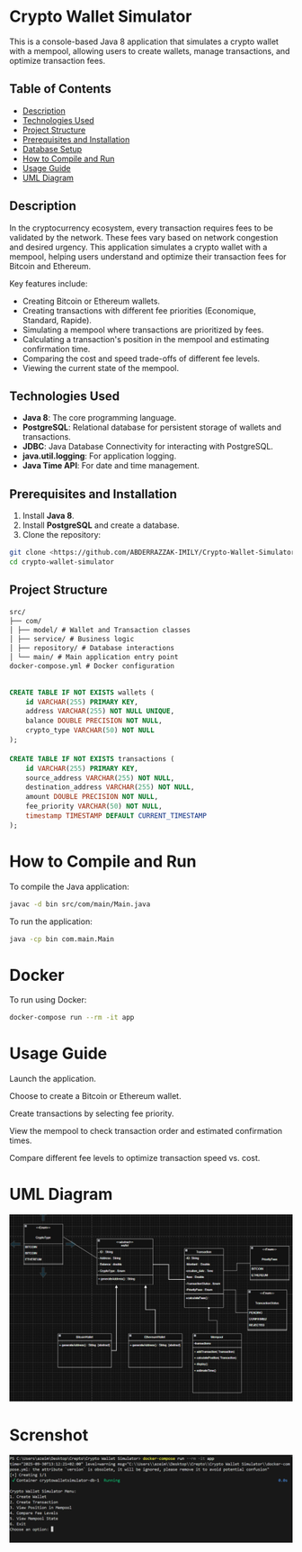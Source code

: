 # Crypto Wallet Simulator

This is a console-based Java 8 application that simulates a crypto wallet with a mempool, allowing users to create wallets, manage transactions, and optimize transaction fees.

## Table of Contents
- [Description](#description)
- [Technologies Used](#technologies-used)
- [Project Structure](#project-structure)
- [Prerequisites and Installation](#prerequisites-and-installation)
- [Database Setup](#database-setup)
- [How to Compile and Run](#how-to-compile-and-run)
- [Usage Guide](#usage-guide)
- [UML Diagram](#uml-diagram)

## Description
In the cryptocurrency ecosystem, every transaction requires fees to be validated by the network. These fees vary based on network congestion and desired urgency. This application simulates a crypto wallet with a mempool, helping users understand and optimize their transaction fees for Bitcoin and Ethereum.

Key features include:
- Creating Bitcoin or Ethereum wallets.
- Creating transactions with different fee priorities (Economique, Standard, Rapide).
- Simulating a mempool where transactions are prioritized by fees.
- Calculating a transaction's position in the mempool and estimating confirmation time.
- Comparing the cost and speed trade-offs of different fee levels.
- Viewing the current state of the mempool.

## Technologies Used
- **Java 8**: The core programming language.
- **PostgreSQL**: Relational database for persistent storage of wallets and transactions.
- **JDBC**: Java Database Connectivity for interacting with PostgreSQL.
- **java.util.logging**: For application logging.
- **Java Time API**: For date and time management.



## Prerequisites and Installation
1. Install **Java 8**.
2. Install **PostgreSQL** and create a database.
3. Clone the repository:
```bash
git clone <https://github.com/ABDERRAZZAK-IMILY/Crypto-Wallet-Simulator-.git>
cd crypto-wallet-simulator
```




## Project Structure

```text
src/
├── com/
│ ├── model/ # Wallet and Transaction classes
│ ├── service/ # Business logic
│ ├── repository/ # Database interactions
│ └── main/ # Main application entry point
docker-compose.yml # Docker configuration
```
``` sql

CREATE TABLE IF NOT EXISTS wallets (
    id VARCHAR(255) PRIMARY KEY,
    address VARCHAR(255) NOT NULL UNIQUE,
    balance DOUBLE PRECISION NOT NULL,
    crypto_type VARCHAR(50) NOT NULL
);

CREATE TABLE IF NOT EXISTS transactions (
    id VARCHAR(255) PRIMARY KEY,
    source_address VARCHAR(255) NOT NULL,
    destination_address VARCHAR(255) NOT NULL,
    amount DOUBLE PRECISION NOT NULL,
    fee_priority VARCHAR(50) NOT NULL,
    timestamp TIMESTAMP DEFAULT CURRENT_TIMESTAMP
);
```

# How to Compile and Run

To compile the Java application:
``` bash
javac -d bin src/com/main/Main.java
```

To run the application:
``` bash
java -cp bin com.main.Main
```
# Docker

To run using Docker:
``` bash
docker-compose run --rm -it app
```
# Usage Guide

Launch the application.

Choose to create a Bitcoin or Ethereum wallet.

Create transactions by selecting fee priority.

View the mempool to check transaction order and estimated confirmation times.

Compare different fee levels to optimize transaction speed vs. cost.

# UML Diagram

![alt text]({D2B610FD-2899-47F6-9C83-6E70401EE196}.png)

# Screnshot

![alt text]({82165538-F65F-4740-B83E-FA0C09B21021}.png)

